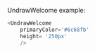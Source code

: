 UndrawWelcome example:
```js 
<UndrawWelcome
    primaryColor='#6c68fb'
    height= '250px'
    />
```